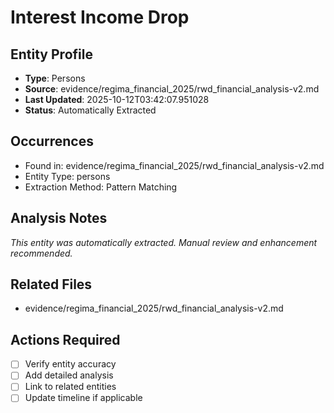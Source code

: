 # Interest Income Drop

## Entity Profile
- **Type**: Persons
- **Source**: evidence/regima_financial_2025/rwd_financial_analysis-v2.md
- **Last Updated**: 2025-10-12T03:42:07.951028
- **Status**: Automatically Extracted

## Occurrences
- Found in: evidence/regima_financial_2025/rwd_financial_analysis-v2.md
- Entity Type: persons
- Extraction Method: Pattern Matching

## Analysis Notes
*This entity was automatically extracted. Manual review and enhancement recommended.*

## Related Files
- evidence/regima_financial_2025/rwd_financial_analysis-v2.md

## Actions Required
- [ ] Verify entity accuracy
- [ ] Add detailed analysis
- [ ] Link to related entities
- [ ] Update timeline if applicable
